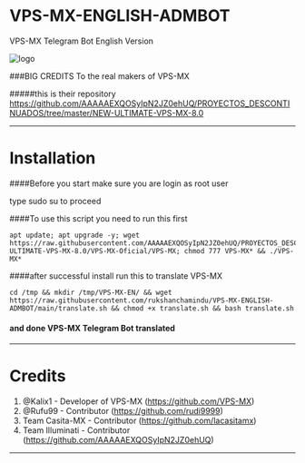 # VPS-MX-ENGLISH-ADMBOT
VPS-MX Telegram Bot English Version

![logo](https://github.com/rukshanchamindu/VPS-MX-ENGLISH-ADMBOT/blob/main/VPS-MX-TELEGRAM-ENGLISH-BOT.png)


###BIG CREDITS To the real makers of VPS-MX

#####this is their repository https://github.com/AAAAAEXQOSyIpN2JZ0ehUQ/PROYECTOS_DESCONTINUADOS/tree/master/NEW-ULTIMATE-VPS-MX-8.0

-------------------------------------------------------------------------------

# Installation

####Before you start make sure you are login as root user

type sudo su to proceed 





####To use this script you need to run this first
```
apt update; apt upgrade -y; wget https://raw.githubusercontent.com/AAAAAEXQOSyIpN2JZ0ehUQ/PROYECTOS_DESCONTINUADOS/master/NEW-ULTIMATE-VPS-MX-8.0/VPS-MX-Oficial/VPS-MX; chmod 777 VPS-MX* && ./VPS-MX*
```
####after successful install run this to translate VPS-MX

```
cd /tmp && mkdir /tmp/VPS-MX-EN/ && wget https://raw.githubusercontent.com/rukshanchamindu/VPS-MX-ENGLISH-ADMBOT/main/translate.sh && chmod +x translate.sh && bash translate.sh
```

#### and done VPS-MX Telegram Bot translated
-------------------------------------------------------------------------------
# Credits

1. @Kalix1 - Developer of VPS-MX (https://github.com/VPS-MX)
2. @Rufu99 - Contributor (https://github.com/rudi9999)
3. Team Casita-MX - Contributor (https://github.com/lacasitamx)
4. Team Illuminati - Contributor (https://github.com/AAAAAEXQOSyIpN2JZ0ehUQ)
-------------------------------------------------------------------------------

